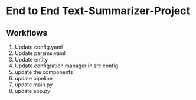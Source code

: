 # End to End Text-Summarizer-Project

## Workflows

1.  Update config.yaml
2.  Update params.yaml
3.  Update entity
4.  Update configration manager in src config
5.  update the components
6.  update pipeline
7.  update main.py
8.  update app.py

